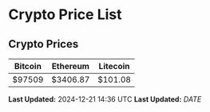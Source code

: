 # Crypto Price List

## Crypto Prices
| Bitcoin | Ethereum | Litecoin |
| ------- | -------- | -------- |
| $97509 | $3406.87 | $101.08 |
**Last Updated:** 2024-12-21 14:36 UTC
**Last Updated:** $DATE$
